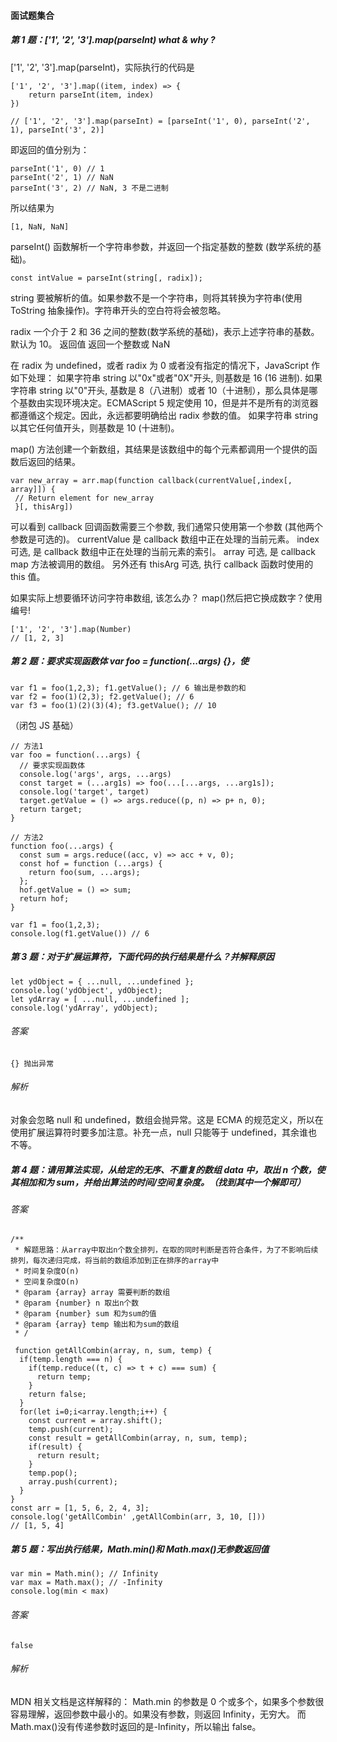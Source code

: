 #### 面试题集合

##### 第 1 题：['1', '2', '3'].map(parseInt) what & why ?

['1', '2', '3'].map(parseInt)，实际执行的代码是

```
['1', '2', '3'].map((item, index) => {
	return parseInt(item, index)
})

// ['1', '2', '3'].map(parseInt) = [parseInt('1', 0), parseInt('2', 1), parseInt('3', 2)]
```

即返回的值分别为：

```
parseInt('1', 0) // 1
parseInt('2', 1) // NaN
parseInt('3', 2) // NaN, 3 不是二进制
```

所以结果为

```
[1, NaN, NaN]
```

parseInt() 函数解析一个字符串参数，并返回一个指定基数的整数 (数学系统的基础)。

```
const intValue = parseInt(string[, radix]);
```

string 要被解析的值。如果参数不是一个字符串，则将其转换为字符串(使用 ToString 抽象操作)。字符串开头的空白符将会被忽略。

radix 一个介于 2 和 36 之间的整数(数学系统的基础)，表示上述字符串的基数。默认为 10。
返回值 返回一个整数或 NaN

在 radix 为 undefined，或者 radix 为 0 或者没有指定的情况下，JavaScript 作如下处理：
如果字符串 string 以"0x"或者"0X"开头, 则基数是 16 (16 进制).
如果字符串 string 以"0"开头, 基数是 8（八进制）或者 10（十进制），那么具体是哪个基数由实现环境决定。ECMAScript 5 规定使用 10，但是并不是所有的浏览器都遵循这个规定。因此，永远都要明确给出 radix 参数的值。
如果字符串 string 以其它任何值开头，则基数是 10 (十进制)。

map() 方法创建一个新数组，其结果是该数组中的每个元素都调用一个提供的函数后返回的结果。

```
var new_array = arr.map(function callback(currentValue[,index[, array]]) {
 // Return element for new_array
 }[, thisArg])
```

可以看到 callback 回调函数需要三个参数, 我们通常只使用第一个参数 (其他两个参数是可选的)。
currentValue 是 callback 数组中正在处理的当前元素。
index 可选, 是 callback 数组中正在处理的当前元素的索引。
array 可选, 是 callback map 方法被调用的数组。
另外还有 thisArg 可选, 执行 callback 函数时使用的 this 值。

如果实际上想要循环访问字符串数组, 该怎么办？ map()然后把它换成数字？使用编号!

```
['1', '2', '3'].map(Number)
// [1, 2, 3]
```

##### 第 2 题：要求实现函数体 var foo = function(...args) {}，使

```
var f1 = foo(1,2,3); f1.getValue(); // 6 输出是参数的和
var f2 = foo(1)(2,3); f2.getValue(); // 6
var f3 = foo(1)(2)(3)(4); f3.getValue(); // 10
```

（闭包 JS 基础）

```
// 方法1
var foo = function(...args) {
  // 要求实现函数体
  console.log('args', args, ...args)
  const target = (...arg1s) => foo(...[...args, ...arg1s]);
  console.log('target', target)
  target.getValue = () => args.reduce((p, n) => p+ n, 0);
  return target;
}

// 方法2
function foo(...args) {
  const sum = args.reduce((acc, v) => acc + v, 0);
  const hof = function (...args) {
    return foo(sum, ...args);
  };
  hof.getValue = () => sum;
  return hof;
}

var f1 = foo(1,2,3);
console.log(f1.getValue()) // 6

```

##### 第 3 题：对于扩展运算符，下面代码的执行结果是什么？并解释原因

```
let ydObject = { ...null, ...undefined };
console.log('ydObject', ydObject);
let ydArray = [ ...null, ...undefined ];
console.log('ydArray', ydObject);

```

###### 答案

```
{} 抛出异常

```

###### 解析

对象会忽略 null 和 undefined，数组会抛异常。这是 ECMA 的规范定义，所以在使用扩展运算符时要多加注意。补充一点，null 只能等于 undefined，其余谁也不等。

##### 第 4 题：请用算法实现，从给定的无序、不重复的数组 data 中，取出 n 个数，使其相加和为 sum，并给出算法的时间/空间复杂度。（找到其中一个解即可）

###### 答案

```
/**
 * 解题思路：从array中取出n个数全排列，在取的同时判断是否符合条件，为了不影响后续排列，每次递归完成，将当前的数组添加到正在排序的array中
 * 时间复杂度O(n)
 * 空间复杂度O(n)
 * @param {array} array 需要判断的数组
 * @param {number} n 取出n个数
 * @param {number} sum 和为sum的值
 * @param {array} temp 输出和为sum的数组
 * /

 function getAllCombin(array, n, sum, temp) {
  if(temp.length === n) {
    if(temp.reduce((t, c) => t + c) === sum) {
      return temp;
    }
    return false;
  }
  for(let i=0;i<array.length;i++) {
    const current = array.shift();
    temp.push(current);
    const result = getAllCombin(array, n, sum, temp);
    if(result) {
      return result;
    }
    temp.pop();
    array.push(current);
  }
}
const arr = [1, 5, 6, 2, 4, 3];
console.log('getAllCombin' ,getAllCombin(arr, 3, 10, []))
// [1, 5, 4]

```

##### 第 5 题：写出执行结果，Math.min()和 Math.max()无参数返回值

```
var min = Math.min(); // Infinity
var max = Math.max(); // -Infinity
console.log(min < max)

```

###### 答案

```
false
```

###### 解析

MDN 相关文档是这样解释的：
Math.min 的参数是 0 个或多个，如果多个参数很容易理解，返回参数中最小的。如果没有参数，则返回 Infinity，无穷大。
而 Math.max()没有传递参数时返回的是-Infinity，所以输出 false。
